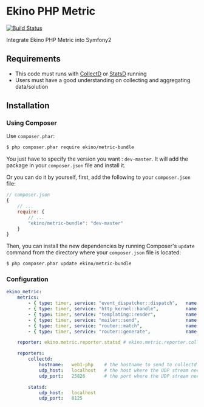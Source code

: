 Ekino PHP Metric
================

[![Build Status](https://secure.travis-ci.org/ekino/EkinoMetricBundle.png?branch=master)](http://travis-ci.org/ekino/EkinoMetricBundle)

Integrate Ekino PHP Metric into Symfony2

## Requirements

* This code must runs with [CollectD](http://collectd.org/) or [StatsD](https://github.com/etsy/statsd/) running
* Users must have a good understanding on collecting and aggregating data/solution

## Installation

### Using Composer

Use `composer.phar`:

```bash
$ php composer.phar require ekino/metric-bundle
```
You just have to specify the version you want : `dev-master`.
It will add the package in your `composer.json` file and install it.

Or you can do it by yourself, first, add the following to your `composer.json` file:

```js
// composer.json
{
    // ...
    require: {
        // ...
        "ekino/metric-bundle": "dev-master"
    }
}
```

Then, you can install the new dependencies by running Composer's ``update``
command from the directory where your ``composer.json`` file is located:

```bash
$ php composer.phar update ekino/metric-bundle
```

### Configuration

```yaml
ekino_metric:
    metrics:
        - { type: timer, service: "event_dispatcher::dispatch",   name: "php.symfony.event_dispatcher.{arg0}" }
        - { type: timer, service: "http_kernel::handle",          name: "php.symfony.http_kernel.handle" }
        - { type: timer, service: "templating::render",           name: "php.symfony.twig.render.{arg0}" }
        - { type: timer, service: "mailer::send",                 name: "php.mailer.send" }
        - { type: timer, service: "router::match",                name: "php.symfony.router.match"}
        - { type: timer, service: "router::generate",             name: "php.symfony.router.generate.{arg0}"}

    reporter: ekino.metric.reporter.statsd # ekino.metric.reporter.collectd

    reporters:
        collectd:
            hostname:   web1-php    # the hostname to send to collectd
            udp_host:   localhost   # the host where the UDP stream need to be send
            udp_port:   25826       # the port where the UDP stream need to be send

        statsd:
            udp_host:   localhost
            udp_port:   8125
```